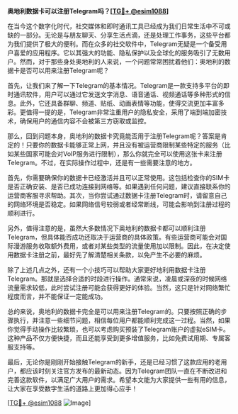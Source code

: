**奥地利数据卡可以注册Telegram吗？[[TG💪+ @esim1088](https://t.me/s/esim1088)]**

在当今这个数字化时代，社交媒体和即时通讯工具已经成为我们日常生活中不可或缺的一部分。无论是与朋友聊天、分享生活点滴，还是处理工作事务，这些平台都为我们提供了极大的便利。而在众多的社交软件中，Telegram无疑是一个备受用户喜爱的应用程序。它以其强大的功能、隐私保护以及全球化的服务吸引了无数用户。然而，对于那些身处奥地利的人来说，一个问题常常困扰着他们：奥地利的数据卡是否可以用来注册Telegram呢？

首先，让我们来了解一下Telegram的基本情况。Telegram是一款支持多平台的即时通讯软件，用户可以通过它发送文字消息、语音通话、视频通话等多种形式的信息。此外，它还具备群聊、频道、贴纸、动画表情等功能，使得交流更加丰富多彩。更值得一提的是，Telegram非常注重用户的隐私安全，采用了端到端加密技术，确保用户的通信内容不会被第三方窃取或监控。

那么，回到问题本身，奥地利的数据卡究竟能否用于注册Telegram呢？答案是肯定的！只要你的数据卡能够正常上网，并且没有被运营商限制某些特定的服务（比如某些国家可能会对VoIP服务进行限制），那么你就完全可以使用这张卡来注册Telegram。不过，在实际操作过程中，还是有一些需要注意的地方。

首先，你需要确保你的数据卡已经激活并且可以正常使用。这包括检查你的SIM卡是否正确安装、是否已成功连接到网络等。如果遇到任何问题，建议直接联系你的运营商客服寻求帮助。其次，当你尝试通过数据卡注册Telegram时，请留意自己的网络环境是否稳定。如果网络信号较弱或者经常断线，可能会影响到注册过程的顺利进行。

另外，值得注意的是，虽然大多数情况下奥地利的数据卡都可以顺利注册Telegram，但具体能否成功还取决于运营商的具体政策。有些运营商可能会对国际漫游服务收取额外费用，或者对某些类型的流量使用加以限制。因此，在决定使用数据卡注册之前，最好先了解清楚相关条款，以免产生不必要的麻烦。

除了上述几点之外，还有一个小技巧可以帮助大家更好地利用数据卡注册Telegram。那就是选择合适的时段进行操作。通常来说，凌晨或深夜的时候网络流量需求较低，此时尝试注册可能会获得更好的体验。当然，这只是针对网络繁忙程度而言，并不能保证一定能成功。

总的来说，奥地利的数据卡完全是可以用来注册Telegram的。只要按照正确的步骤执行，并注意一些细节问题，相信每位用户都能顺利完成这一过程。当然，如果你觉得手动操作比较繁琐，也可以考虑购买预装了Telegram账户的虚拟eSIM卡。这种产品不仅方便快捷，而且还能享受到更多增值服务，比如免费试用期、专属客服支持等。

最后，无论你是刚刚开始接触Telegram的新手，还是已经习惯了这款应用的老用户，都应该时刻关注官方发布的最新动态。因为Telegram团队一直在不断改进和完善这款软件，以满足广大用户的需求。希望本文能为大家提供一些有用的信息，让大家在享受数字生活的道路上更加得心应手！

[[TG💪+ @esim1088](https://t.me/s/esim1088) ![Image](https://i.postimg.cc/4NQfJmqS/Snipaste-2025-05-13-00-14-12.png)]